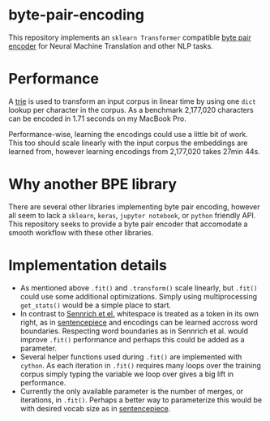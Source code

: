 # byte-pair-encoding

This repository implements an `sklearn Transformer` compatible [byte pair encoder](https://arxiv.org/pdf/1508.07909.pdf)
for Neural Machine Translation and other NLP tasks.

# Performance

A [trie](https://en.wikipedia.org/wiki/Trie) is used to transform an input corpus in linear time by using one
`dict` lookup per character in the corpus. As a benchmark 2,177,020 characters can be encoded in 1.71 seconds
on my MacBook Pro.

Performance-wise, learning the encodings could use a little bit of work. This too should scale linearly with
the input corpus the embeddings are learned from, however learning encodings from 2,177,020 takes 27min 44s.

# Why another BPE library

There are several other libraries implementing byte pair encoding, however all seem to lack a `sklearn`,
`keras`, `jupyter notebook`, or `python` friendly API. This repository seeks to provide a byte pair encoder
that accomodate a smooth workflow with these other libraries.

# Implementation details

- As mentioned above `.fit()` and `.transform()` scale linearly, but `.fit()` could use some additional
  optimizations. Simply using multiprocessing `get_stats()` would be a simple place to start.
- In contrast to [Sennrich et el.](https://arxiv.org/pdf/1508.07909.pdf) whitespace is treated as a token
  in its own right, as in [sentencepiece](https://github.com/google/sentencepiece) and encodings can be
  learned accross word boundaries. Respecting word boundaries as in Sennrich et al. would improve `.fit()`
  performance and perhaps this could be added as a parameter.
- Several helper functions used during `.fit()` are implemented with `cython`. As each iteration in `.fit()`
  requires many loops over the training corpus simply typing the variable we loop over gives a big lift in
  performance.
- Currently the only available parameter is the number of merges, or iterations, in `.fit()`. Perhaps a
  better way to parameterize this would be with desired vocab size as in [sentencepiece](https://github.com/google/sentencepiece).
